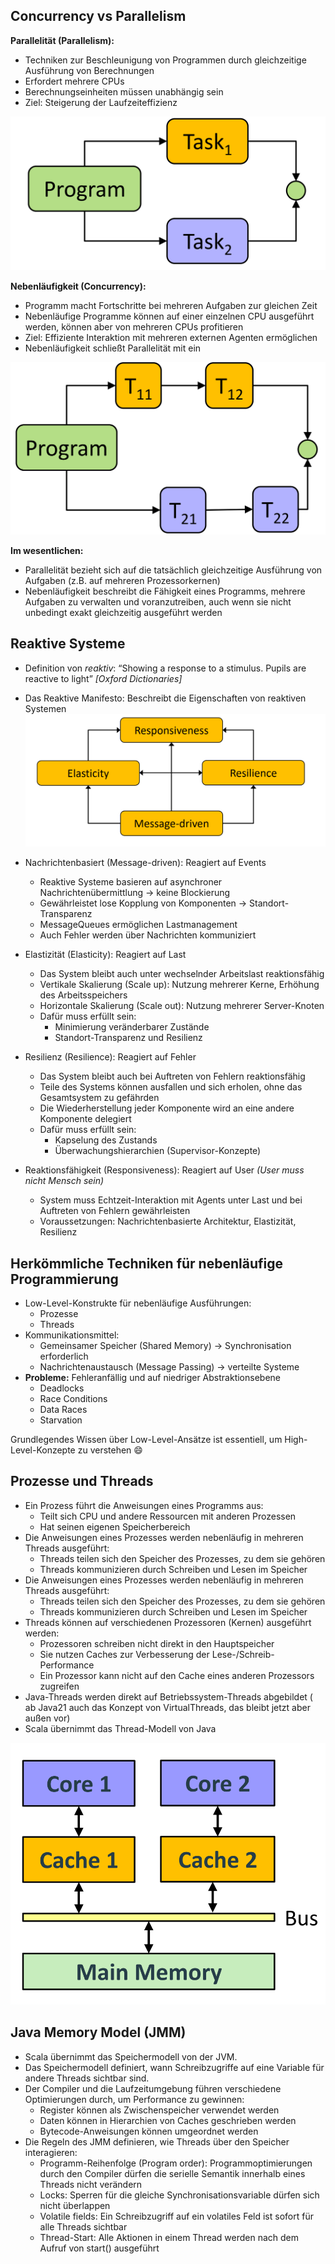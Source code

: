 ## Concurrency vs Parallelism

**Parallelität (Parallelism):**
- Techniken zur Beschleunigung von Programmen durch gleichzeitige Ausführung von Berechnungen
- Erfordert mehrere CPUs
- Berechnungseinheiten müssen unabhängig sein
- Ziel: Steigerung der Laufzeiteffizienz

![assets/Parallel.png](assets/Parallel.png)

**Nebenläufigkeit (Concurrency):**
- Programm macht Fortschritte bei mehreren Aufgaben zur gleichen Zeit
- Nebenläufige Programme können auf einer einzelnen CPU ausgeführt werden, können aber von mehreren CPUs profitieren
- Ziel: Effiziente Interaktion mit mehreren externen Agenten ermöglichen
- Nebenläufigkeit schließt Parallelität mit ein

![assets/Concurrent.png](assets/Concurrent.png)

**Im wesentlichen:**
- Parallelität bezieht sich auf die tatsächlich gleichzeitige Ausführung von Aufgaben (z.B. auf mehreren Prozessorkernen)
- Nebenläufigkeit beschreibt die Fähigkeit eines Programms, mehrere Aufgaben zu verwalten und voranzutreiben, auch wenn sie nicht unbedingt exakt gleichzeitig ausgeführt werden

## Reaktive Systeme
- Definition von *reaktiv*: “Showing a response to a stimulus. Pupils are reactive to light” *[Oxford Dictionaries]*

- Das Reaktive Manifesto: Beschreibt die Eigenschaften von reaktiven Systemen
![alt text](assets/ReactiveSystem.png)

- Nachrichtenbasiert (Message-driven): Reagiert auf Events
  - Reaktive Systeme basieren auf asynchroner Nachrichtenübermittlung → keine Blockierung
  - Gewährleistet lose Kopplung von Komponenten → Standort-Transparenz
  - MessageQueues ermöglichen Lastmanagement
  - Auch Fehler werden über Nachrichten kommuniziert
- Elastizität (Elasticity): Reagiert auf Last
  - Das System bleibt auch unter wechselnder Arbeitslast reaktionsfähig
  - Vertikale Skalierung (Scale up): Nutzung mehrerer Kerne, Erhöhung des Arbeitsspeichers
  - Horizontale Skalierung (Scale out): Nutzung mehrerer Server-Knoten
  - Dafür muss erfüllt sein:
    - Minimierung veränderbarer Zustände
    - Standort-Transparenz und Resilienz
- Resilienz (Resilience): Reagiert auf Fehler
  - Das System bleibt auch bei Auftreten von Fehlern reaktionsfähig
  - Teile des Systems können ausfallen und sich erholen, ohne das Gesamtsystem zu gefährden
  - Die Wiederherstellung jeder Komponente wird an eine andere Komponente delegiert
  - Dafür muss erfüllt sein:
    - Kapselung des Zustands
    - Überwachungshierarchien (Supervisor-Konzepte)
- Reaktionsfähigkeit (Responsiveness): Reagiert auf User *(User muss nicht Mensch sein)*
  - System muss Echtzeit-Interaktion mit Agents unter Last und bei Auftreten von Fehlern gewährleisten
  - Voraussetzungen: Nachrichtenbasierte Architektur, Elastizität, Resilienz

## Herkömmliche Techniken für nebenläufige Programmierung
- Low-Level-Konstrukte für nebenläufige Ausführungen:
  - Prozesse
  - Threads
- Kommunikationsmittel:
  - Gemeinsamer Speicher (Shared Memory) → Synchronisation erforderlich
  - Nachrichtenaustausch (Message Passing) → verteilte Systeme
- **Probleme:** Fehleranfällig und auf niedriger Abstraktionsebene
  - Deadlocks
  - Race Conditions
  - Data Races
  - Starvation

Grundlegendes Wissen über Low-Level-Ansätze ist essentiell, um High-Level-Konzepte zu verstehen :smile:

## Prozesse und Threads
- Ein Prozess führt die Anweisungen eines Programms aus:
  - Teilt sich CPU und andere Ressourcen mit anderen Prozessen
  - Hat seinen eigenen Speicherbereich
- Die Anweisungen eines Prozesses werden nebenläufig in mehreren Threads ausgeführt:
  - Threads teilen sich den Speicher des Prozesses, zu dem sie gehören
  - Threads kommunizieren durch Schreiben und Lesen im Speicher
- Die Anweisungen eines Prozesses werden nebenläufig in mehreren Threads ausgeführt:
  - Threads teilen sich den Speicher des Prozesses, zu dem sie gehören
  - Threads kommunizieren durch Schreiben und Lesen im Speicher
- Threads können auf verschiedenen Prozessoren (Kernen) ausgeführt werden:
  - Prozessoren schreiben nicht direkt in den Hauptspeicher
  - Sie nutzen Caches zur Verbesserung der Lese-/Schreib-Performance
  - Ein Prozessor kann nicht auf den Cache eines anderen Prozessors zugreifen
- Java-Threads werden direkt auf Betriebssystem-Threads abgebildet ( ab Java21 auch das Konzept von VirtualThreads, das bleibt jetzt aber außen vor)
- Scala übernimmt das Thread-Modell von Java
  
![assets/MemoryAccess.png](assets/MemoryAccess.png)

## Java Memory Model (JMM)
- Scala übernimmt das Speichermodell von der JVM.
- Das Speichermodell definiert, wann Schreibzugriffe auf eine Variable für andere Threads sichtbar sind.
- Der Compiler und die Laufzeitumgebung führen verschiedene Optimierungen durch, um Performance zu gewinnen:
  - Register können als Zwischenspeicher verwendet werden
  - Daten können in Hierarchien von Caches geschrieben werden
  - Bytecode-Anweisungen können umgeordnet werden
- Die Regeln des JMM definieren, wie Threads über den Speicher interagieren:
  - Programm-Reihenfolge (Program order): Programmoptimierungen durch den Compiler dürfen die serielle Semantik innerhalb eines Threads nicht verändern
  - Locks: Sperren für die gleiche Synchronisationsvariable dürfen sich nicht überlappen
  - Volatile fields: Ein Schreibzugriff auf ein volatiles Feld ist sofort für alle Threads sichtbar
  - Thread-Start: Alle Aktionen in einem Thread werden nach dem Aufruf von start() ausgeführt